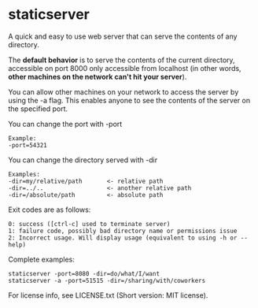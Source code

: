 # staticserver

A quick and easy to use web server that can serve the contents of any directory.

The **default behavior** is to serve the contents of the current directory,
accessible on port 8000 only accessible from localhost (in other words,
**other machines on the network can't hit your server**).

You can allow other machines on your network to access the server by using
the -a flag. This enables anyone to see the contents of the server on the
specified port.

You can change the port with -port

	Example:
	-port=54321

You can change the directory served with -dir

	Examples:
	-dir=my/relative/path       <- relative path  
	-dir=../..                  <- another relative path  
	-dir=/absolute/path         <- absolute path  

Exit codes are as follows:

	0: success ([ctrl-c] used to terminate server)  
	1: failure code, possibly bad directory name or permissions issue  
	2: Incorrect usage. Will display usage (equivalent to using -h or --help)  

Complete examples:

	staticserver -port=8080 -dir=do/what/I/want
	staticserver -a -port=51515 -dir=/sharing/with/coworkers

For license info, see LICENSE.txt (Short version: MIT license).
